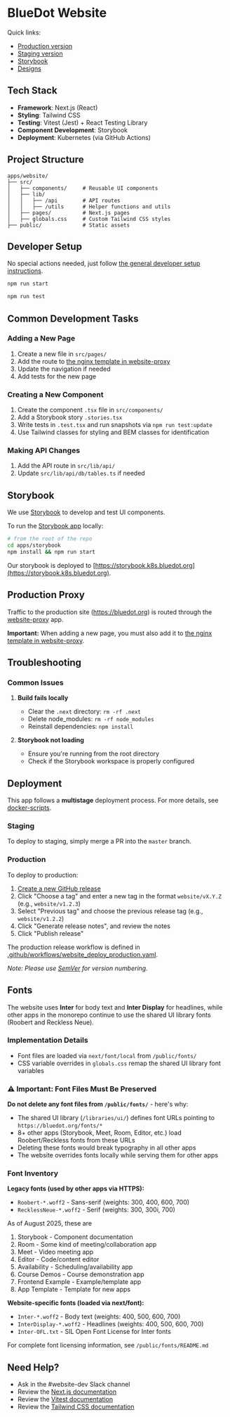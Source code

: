 # BlueDot Website

Quick links:
- [Production version](https://bluedot.org/)
- [Staging version](https://website-staging.k8s.bluedot.org/)
- [Storybook](https://bluedot-storybook.k8s.bluedot.org/)
- [Designs](https://www.figma.com/design/s4dNR4ELGKPbja6GkHLVJy/Website-Laura's-Working-File)

## Tech Stack

- **Framework**: Next.js (React)
- **Styling**: Tailwind CSS
- **Testing**: Vitest (Jest) + React Testing Library
- **Component Development**: Storybook
- **Deployment**: Kubernetes (via GitHub Actions)

## Project Structure

```
apps/website/
├── src/
│   ├── components/     # Reusable UI components
│   ├── lib/
│   │   ├── /api        # API routes
│   │   ├── /utils      # Helper functions and utils
│   ├── pages/          # Next.js pages
│   ├── globals.css     # Custom Tailwind CSS styles
├── public/             # Static assets
```

## Developer Setup

No special actions needed, just follow [the general developer setup instructions](../../README.md#developer-setup-instructions).

```bash
npm run start
```

```bash
npm run test
```

## Common Development Tasks

### Adding a New Page

1. Create a new file in `src/pages/`
2. Add the route to [the nginx template in website-proxy](../website-proxy/src/nginx.template.conf)
3. Update the navigation if needed
4. Add tests for the new page

### Creating a New Component

1. Create the component `.tsx` file in `src/components/`
2. Add a Storybook story `.stories.tsx`
3. Write tests in `.test.tsx` and run snapshots via `npm run test:update`
4. Use Tailwind classes for styling and BEM classes for identification

### Making API Changes

1. Add the API route in `src/lib/api/`
2. Update `src/lib/api/db/tables.ts` if needed

## Storybook

We use [Storybook](https://storybook.js.org/) to develop and test UI components.

To run the [Storybook app](../storybook/README.md) locally:

```bash
# from the root of the repo
cd apps/storybook
npm install && npm run start
```

Our storybook is deployed to [https://storybook.k8s.bluedot.org](https://storybook.k8s.bluedot.org).

## Production Proxy

Traffic to the production site (https://bluedot.org) is routed through the [website-proxy](../website-proxy/README.md) app.

**Important:** When adding a new page, you must also add it to [the nginx template in website-proxy](../website-proxy/src/nginx.template.conf).

## Troubleshooting

### Common Issues

1. **Build fails locally**
   - Clear the `.next` directory: `rm -rf .next`
   - Delete node_modules: `rm -rf node_modules`
   - Reinstall dependencies: `npm install`

2. **Storybook not loading**
   - Ensure you're running from the root directory
   - Check if the Storybook workspace is properly configured

## Deployment

This app follows a **multistage** deployment process. For more details, see [docker-scripts](../../libraries/docker-scripts/README.md).

### Staging

To deploy to staging, simply merge a PR into the `master` branch.

### Production

To deploy to production:

1. [Create a new GitHub release](https://github.com/bluedotimpact/bluedot/releases/new)
2. Click "Choose a tag" and enter a new tag in the format `website/vX.Y.Z` (e.g., `website/v1.2.3`)
3. Select "Previous tag" and choose the previous release tag (e.g., `website/v1.2.2`)
4. Click "Generate release notes", and review the notes
5. Click "Publish release"

The production release workflow is defined in [.github/workflows/website_deploy_production.yaml](../../.github/workflows/website_deploy_production.yaml).

*Note: Please use [SemVer](https://semver.org/) for version numbering.*

## Fonts

The website uses **Inter** for body text and **Inter Display** for headlines, while other apps in the monorepo continue to use the shared UI library fonts (Roobert and Reckless Neue).

### Implementation Details

- Font files are loaded via `next/font/local` from `/public/fonts/`
- CSS variable overrides in `globals.css` remap the shared UI library font variables

### ⚠️ Important: Font Files Must Be Preserved

**Do not delete any font files from `/public/fonts/`** - here's why:

- The shared UI library (`/libraries/ui/`) defines font URLs pointing to `https://bluedot.org/fonts/*`
- 8+ other apps (Storybook, Meet, Room, Editor, etc.) load Roobert/Reckless fonts from these URLs
- Deleting these fonts would break typography in all other apps
- The website overrides fonts locally while serving them for other apps

### Font Inventory

**Legacy fonts (used by other apps via HTTPS):**
- `Roobert-*.woff2` - Sans-serif (weights: 300, 400, 600, 700)
- `RecklessNeue-*.woff2` - Serif (weights: 300, 300i, 700)

As of August 2025, these are   
1. Storybook - Component documentation
  2. Room - Some kind of meeting/collaboration app
  3. Meet - Video meeting app
  4. Editor - Code/content editor
  5. Availability - Scheduling/availability app
  6. Course Demos - Course demonstration app
  7. Frontend Example - Example/template app
  8. App Template - Template for new apps

**Website-specific fonts (loaded via next/font):**
- `Inter-*.woff2` - Body text (weights: 400, 500, 600, 700)
- `InterDisplay-*.woff2` - Headlines (weights: 400, 500, 600, 700)
- `Inter-OFL.txt` - SIL Open Font License for Inter fonts

For complete font licensing information, see `/public/fonts/README.md`


## Need Help?

- Ask in the #website-dev Slack channel
- Review the [Next.js documentation](https://nextjs.org/docs)
- Review the [Vitest documentation](https://vitest.dev/guide/)
- Review the [Tailwind CSS documentation](https://tailwindcss.com/docs)

